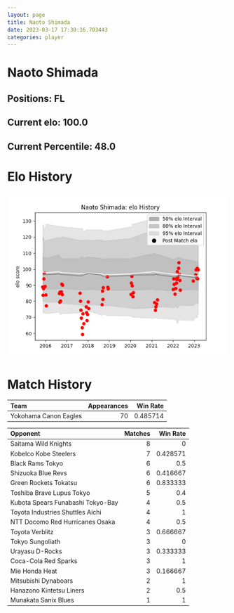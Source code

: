 ```yaml
---  
layout: page  
title: Naoto Shimada  
date: 2023-03-17 17:30:16.703443  
categories: player  
---
```

# Naoto Shimada

## Positions: FL

## Current elo: 100.0

## Current Percentile: 48.0

# Elo History


![elo history](history_NaotoShimada.png)
# Match History


| Team                  |   Appearances |   Win Rate |
|:----------------------|--------------:|-----------:|
| Yokohama Canon Eagles |            70 |   0.485714 |

| Opponent                          |   Matches |   Win Rate |
|:----------------------------------|----------:|-----------:|
| Saitama Wild Knights              |         8 |   0        |
| Kobelco Kobe Steelers             |         7 |   0.428571 |
| Black Rams Tokyo                  |         6 |   0.5      |
| Shizuoka Blue Revs                |         6 |   0.416667 |
| Green Rockets Tokatsu             |         6 |   0.833333 |
| Toshiba Brave Lupus Tokyo         |         5 |   0.4      |
| Kubota Spears Funabashi Tokyo-Bay |         4 |   0.5      |
| Toyota Industries Shuttles Aichi  |         4 |   1        |
| NTT Docomo Red Hurricanes Osaka   |         4 |   0.5      |
| Toyota Verblitz                   |         3 |   0.666667 |
| Tokyo Sungoliath                  |         3 |   0        |
| Urayasu D-Rocks                   |         3 |   0.333333 |
| Coca-Cola Red Sparks              |         3 |   1        |
| Mie Honda Heat                    |         3 |   0.166667 |
| Mitsubishi Dynaboars              |         2 |   1        |
| Hanazono Kintetsu Liners          |         2 |   0.5      |
| Munakata Sanix Blues              |         1 |   1        |